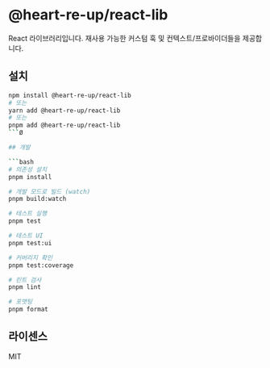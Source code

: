 # @heart-re-up/react-lib

React 라이브러리입니다. 재사용 가능한 커스텀 훅 및 컨텍스트/프로바이더들을 제공합니다.

## 설치

````bash
npm install @heart-re-up/react-lib
# 또는
yarn add @heart-re-up/react-lib
# 또는
pnpm add @heart-re-up/react-lib
```Ø

## 개발

```bash
# 의존성 설치
pnpm install

# 개발 모드로 빌드 (watch)
pnpm build:watch

# 테스트 실행
pnpm test

# 테스트 UI
pnpm test:ui

# 커버리지 확인
pnpm test:coverage

# 린트 검사
pnpm lint

# 포맷팅
pnpm format
````

## 라이센스

MIT
